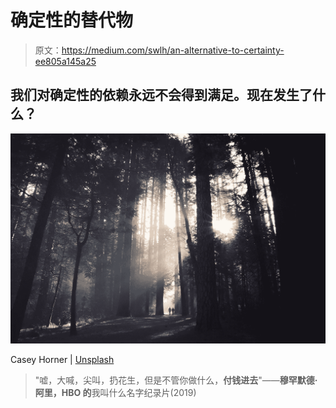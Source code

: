 # 确定性的替代物

> 原文：<https://medium.com/swlh/an-alternative-to-certainty-ee805a145a25>

## 我们对确定性的依赖永远不会得到满足。现在发生了什么？

![](img/236a9bb495b29b1182093996345d351a.png)

Casey Horner | [Unsplash](https://unsplash.com/photos/8_ebnU_c8fg)

> "嘘，大喊，尖叫，扔花生，但是不管你做什么，**付钱进去**"——**穆罕默德·阿里，HBO 的**我叫什么名字纪录片(2019)